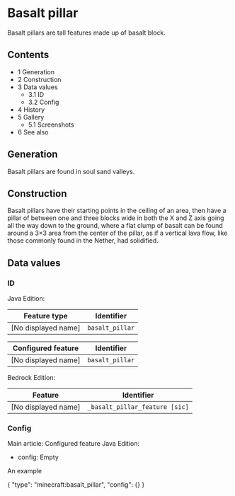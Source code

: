 # Basalt pillar
Basalt pillars are tall features made up of basalt block.

## Contents
- 1 Generation
- 2 Construction
- 3 Data values
	- 3.1 ID
	- 3.2 Config
- 4 History
- 5 Gallery
	- 5.1 Screenshots
- 6 See also

## Generation
Basalt pillars are found in soul sand valleys.

## Construction
Basalt pillars have their starting points in the ceiling of an area, then have a pillar of between one and three blocks wide in both the X and Z axis going all the way down to the ground, where a flat clump of basalt can be found around a 3×3 area from the center of the pillar, as if a vertical lava flow, like those commonly found in the Nether, had solidified.

## Data values
### ID
Java Edition:

| Feature type        | Identifier      |
|---------------------|-----------------|
| [No displayed name] | `basalt_pillar` |

| Configured feature  | Identifier      |
|---------------------|-----------------|
| [No displayed name] | `basalt_pillar` |

Bedrock Edition:

| Feature             | Identifier                     |
|---------------------|--------------------------------|
| [No displayed name] | `_basalt_pillar_feature [sic]` |

### Config
Main article: Configured feature
Java Edition:

- config: Empty


An example

{
  "type": "minecraft:basalt_pillar",
  "config": {}
}




